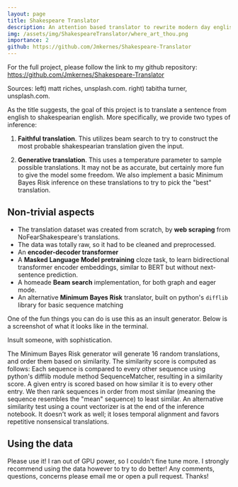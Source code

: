 ```yaml
---
layout: page
title: Shakespeare Translator
description: An attention based translator to rewrite modern day english into Shakespearian english.
img: /assets/img/ShakespeareTranslator/where_art_thou.png
importance: 2
github: https://github.com/Jmkernes/Shakespeare-Translator 
---
```


For the full project, please follow the link to my github repository:
<a href="https://github.com/Jmkernes/Shakespeare-Translator">https://github.com/Jmkernes/Shakespeare-Translator</a>

<div class="row justify-content-sm-center">
    <div class="col-sm-8 mt-3 mt-md-0">
        <img class="img-fluid rounded z-depth-1" src="{{ '/assets/img/ShakespeareTranslator/stock_shakes_photo.jpg' | relative_url }}" alt="" title="example image"/>
    </div>
    <div class="col-sm-4 mt-3 mt-md-0">
        <img class="img-fluid rounded z-depth-1" src="{{ '/assets/img/ShakespeareTranslator/stock2.jpg' | relative_url }}" alt="" title="example image"/>
    </div>
</div>
<div class="caption">
    Sources: left) matt riches, unsplash.com. right) tabitha turner, unsplash.com.
</div>

As the title suggests, the goal of this project is to translate a sentence from english to shakespearian english. More specifically, we provide two types of inference:

1. __Faithful translation__. This utilizes beam search to try to construct the most probable shakespearian translation given the input.

2. __Generative translation__. This uses a temperature parameter to sample possible translations. It may not be as accurate, but certainly more fun to give the model some freedom. We also implement a basic Minimum Bayes Risk inference on these translations to try to pick the "best" translation.

## Non-trivial aspects

* The translation dataset was created from scratch, by **web scraping** from NoFearShakespeare's translations.
* The data was totally raw, so it had to be cleaned and preprocessed.
* An **encoder-decoder transformer**
* A **Masked Language Model pretraining** cloze task, to learn bidirectional transformer encoder embeddings, similar to BERT but without next-sentence prediction.
* A homeade **Beam search** implementation, for both graph and eager mode.
* An alternative **Minimum Bayes Risk** translator, built on python's `difflib` library for basic sequence matching

One of the fun things you can do is use this as an insult generator. Below is a screenshot of what it looks like in the terminal.


<div class="row justify-content-sm-center">
    <div class="col-sm-6 mt-3 mt-md-0">
        <img class="img-fluid rounded z-depth-1" src="{{ '/assets/img/ShakespeareTranslator/prog_screenshot.png' | relative_url }}" alt="" title="example image"/>
    </div>
    <div class="col-sm-6 mt-3 mt-md-0">
        <img class="img-fluid rounded z-depth-1" src="{{ '/assets/img/ShakespeareTranslator/insult.png' | relative_url }}" alt="" title="example image"/>
    </div>
</div>
<div class="caption">
  Insult someone, with sophistication.
</div>


The Minimum Bayes Risk generator will generate 16 random translations, and order them based on similarity. The similarity score is computed as follows: Each sequence is compared to every other sequence using python's difflib module method SequenceMatcher, resulting in a similarity score. A given entry is scored based on how similar it is to every other entry. We then rank sequences in order from most similar (meaning the sequence resembles the "mean" sequence) to least similar. An alternative similarity test using a count vectorizer is at the end of the inference notebook. It doesn't work as well; it loses temporal alignment and favors repetitive nonsensical translations.

## Using the data
Please use it! I ran out of GPU power, so I couldn't fine tune more. I strongly recommend using the data however to try to do better! Any comments, questions, concerns please email me or open a pull request. Thanks!
